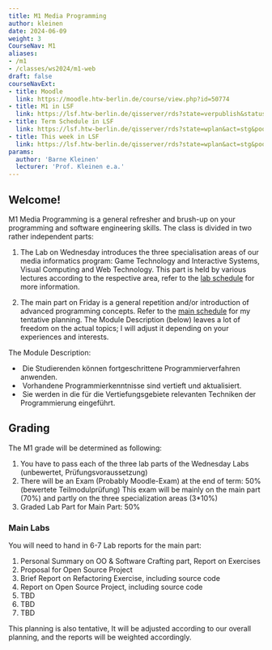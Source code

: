 ```yaml
---
title: M1 Media Programming
author: kleinen
date: 2024-06-09
weight: 3
CourseNav: M1
aliases: 
- /m1
- /classes/ws2024/m1-web
draft: false
courseNavExt:
- title: Moodle
  link: https://moodle.htw-berlin.de/course/view.php?id=50774
- title: M1 in LSF
  link: https://lsf.htw-berlin.de/qisserver/rds?state=verpublish&status=init&vmfile=no&publishid=208241&moduleCall=webInfo&publishConfFile=webInfo&publishSubDir=veranstaltung
- title: Term Schedule in LSF
  link: https://lsf.htw-berlin.de/qisserver/rds?state=wplan&act=stg&pool=stg&show=plan&P.vx=kurz&r_zuordabstgv.semvonint=1&r_zuordabstgv.sembisint=4&k_abstgv.abstgvnr=312&week=-20
- title: This week in LSF
  link: https://lsf.htw-berlin.de/qisserver/rds?state=wplan&act=stg&pool=stg&show=plan&P.vx=kurz&r_zuordabstgv.semvonint=1&r_zuordabstgv.sembisint=4&k_abstgv.abstgvnr=312
params:
  author: 'Barne Kleinen'
  lecturer: 'Prof. Kleinen e.a.'
---
```


## Welcome!

M1 Media Programming is a general refresher and brush-up on your programming and software engineering skills. 
The class is divided in two rather independent parts: 
1. The Lab on Wednesday introduces the three specialisation areas of our media informatics program: Game Technology and Interactive Systems, Visual Computing and Web Technology. This part is held
by various lectures according to the respective area, refer to the [lab schedule](./schedule) for more information.

2. The main part on Friday is a general repetition and/or introduction of advanced programming concepts.
   Refer to the [main schedule](./main) for my tentative planning. The Module Description (below) leaves a lot of
   freedom on the actual topics; I will adjust it depending on your experiences and interests.

The Module Description:
  -  Die Studierenden können fortgeschrittene Programmierverfahren anwenden.
  -  Vorhandene Programmierkenntnisse sind vertieft und aktualisiert.
  -  Sie werden in die für die Vertiefungsgebiete relevanten Techniken der Programmierung eingeführt. 


## Grading

The M1 grade will be determined as following:

1. You have to pass each of the three lab parts of the Wednesday Labs (unbewertet, Prüfungsvoraussetzung)
2. There will be an Exam (Probably Moodle-Exam) at the end of term: 50% (bewertete Teilmodulprüfung) 
    This exam will be mainly on the main part (70%) and partly on the three specialization areas (3*10%)
3. Graded Lab Part for Main Part: 50%

### Main Labs
You will need to hand in 6-7 Lab reports for the main part:

  1. Personal Summary on OO & Software Crafting part, Report on Exercises
  2. Proposal for Open Source Project
  3. Brief Report on Refactoring Exercise, including source code
  4. Report on Open Source Project, including source code
  5. TBD
  6. TBD
  7. TBD

This planning is also tentative, It will be adjusted according to our overall planning, and the reports will be weighted accordingly.
